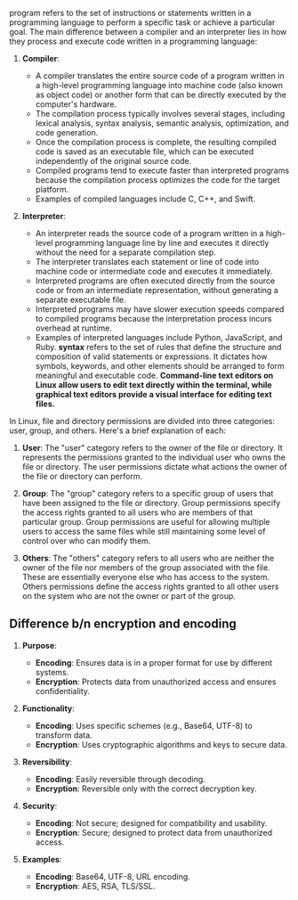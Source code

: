 program  refers to the set of instructions or statements written in a programming language to perform a specific task or achieve a particular goal.
The main difference between a compiler and an interpreter lies in how they process and execute code written in a programming language:

1. **Compiler**:
    
    - A compiler translates the entire source code of a program written in a high-level programming language into machine code (also known as object code) or another form that can be directly executed by the computer's hardware.
    - The compilation process typically involves several stages, including lexical analysis, syntax analysis, semantic analysis, optimization, and code generation.
    - Once the compilation process is complete, the resulting compiled code is saved as an executable file, which can be executed independently of the original source code.
    - Compiled programs tend to execute faster than interpreted programs because the compilation process optimizes the code for the target platform.
    - Examples of compiled languages include C, C++, and Swift.
2. **Interpreter**:
    
    - An interpreter reads the source code of a program written in a high-level programming language line by line and executes it directly without the need for a separate compilation step.
    - The interpreter translates each statement or line of code into machine code or intermediate code and executes it immediately.
    - Interpreted programs are often executed directly from the source code or from an intermediate representation, without generating a separate executable file.
    - Interpreted programs may have slower execution speeds compared to compiled programs because the interpretation process incurs overhead at runtime.
    - Examples of interpreted languages include Python, JavaScript, and Ruby.
**syntax** refers to the set of rules that define the structure and composition of valid statements or expressions. It dictates how symbols, keywords, and other elements should be arranged to form meaningful and executable code.
**Command-line text editors on Linux allow users to edit text directly within the terminal, while graphical text editors provide a visual interface for editing text files.**

  

In Linux, file and directory permissions are divided into three categories: user, group, and others. Here's a brief explanation of each:

1. **User**: The "user" category refers to the owner of the file or directory. It represents the permissions granted to the individual user who owns the file or directory. The user permissions dictate what actions the owner of the file or directory can perform.
    
2. **Group**: The "group" category refers to a specific group of users that have been assigned to the file or directory. Group permissions specify the access rights granted to all users who are members of that particular group. Group permissions are useful for allowing multiple users to access the same files while still maintaining some level of control over who can modify them.
    
3. **Others**: The "others" category refers to all users who are neither the owner of the file nor members of the group associated with the file. These are essentially everyone else who has access to the system. Others permissions define the access rights granted to all other users on the system who are not the owner or part of the group.
## Difference b/n encryption and encoding
1. **Purpose**:
    
    - **Encoding**: Ensures data is in a proper format for use by different systems.
    - **Encryption**: Protects data from unauthorized access and ensures confidentiality.
2. **Functionality**:
    
    - **Encoding**: Uses specific schemes (e.g., Base64, UTF-8) to transform data.
    - **Encryption**: Uses cryptographic algorithms and keys to secure data.
3. **Reversibility**:
    
    - **Encoding**: Easily reversible through decoding.
    - **Encryption**: Reversible only with the correct decryption key.
4. **Security**:
    
    - **Encoding**: Not secure; designed for compatibility and usability.
    - **Encryption**: Secure; designed to protect data from unauthorized access.
5. **Examples**:
    
    - **Encoding**: Base64, UTF-8, URL encoding.
    - **Encryption**: AES, RSA, TLS/SSL.